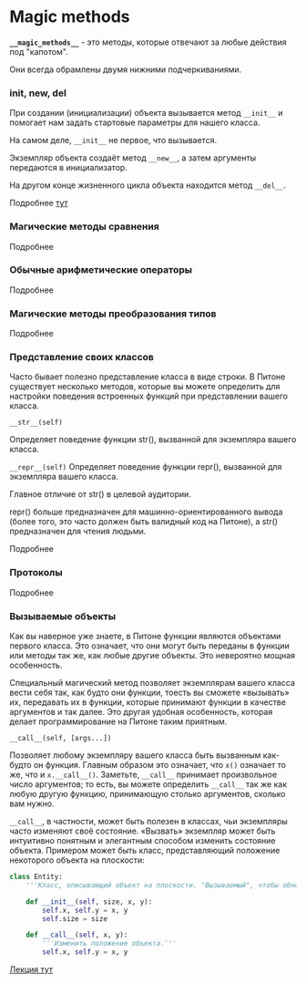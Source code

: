 # Magic methods

__`__magic_methods__`__ - это методы, которые отвечают за любые действия под "капотом".

Они всегда обрамлены двумя нижними подчеркиваниями.

### init, new, del

При создании (инициализации) объекта вызывается метод `__init__` и помогает нам задать 
стартовые параметры для нашего класса.

На самом деле,  `__init__` не первое, что вызывается. 

Экземпляр объекта создаёт метод `__new__`, 
а затем аргументы передаются в инициализатор. 

На другом конце жизненного цикла объекта находится метод `__del__`. 

Подробнее [тут](ООП-Magic-new,init,del.md)

### Магические методы сравнения

Подробнее

### Обычные арифметические операторы

Подробнее 

### Магические методы преобразования типов

Подробнее 

### Представление своих классов

Часто бывает полезно представление класса в виде строки. 
В Питоне существует несколько методов, 
которые вы можете определить для настройки поведения встроенных функций 
при представлении вашего класса.

`__str__(self)`

Определяет поведение функции str(), вызванной для экземпляра вашего класса.

`__repr__(self)`
Определяет поведение функции repr(), вызванной для экземпляра вашего класса. 

Главное отличие от str() в целевой аудитории. 

repr() больше предназначен для машинно-ориентированного вывода 
(более того, это часто должен быть валидный код на Питоне), 
а str() предназначен для чтения людьми.

Подробнее 

### Протоколы
Подробнее 

### Вызываемые объекты
Как вы наверное уже знаете, в Питоне функции являются объектами первого класса. Это означает, что они могут быть переданы в функции или методы так же, как любые другие объекты. Это невероятно мощная особенность.

Специальный магический метод позволяет экземплярам вашего класса вести себя так, как будто они функции, тоесть вы сможете «вызывать» их, передавать их в функции, которые принимают функции в качестве аргументов и так далее. Это другая удобная особенность, которая делает программирование на Питоне таким приятным.

`__call__(self, [args...])`

Позволяет любому экземпляру вашего класса быть вызванным как-будто он функция. Главным образом это означает, что `x()` означает то же, что и `x.__call__()`. Заметьте, `__call__` принимает произвольное число аргументов; то есть, вы можете определить `__call__` так же как любую другую функцию, принимающую столько аргументов, сколько вам нужно.


`__call__`, в частности, может быть полезен в классах, чьи экземпляры часто изменяют своё состояние. «Вызвать» экземпляр может быть интуитивно понятным и элегантным способом изменить состояние объекта. Примером может быть класс, представляющий положение некоторого объекта на плоскости:
```python
class Entity:
    '''Класс, описывающий объект на плоскости. "Вызываемый", чтобы обновить позицию объекта.'''

    def __init__(self, size, x, y):
        self.x, self.y = x, y
        self.size = size

    def __call__(self, x, y):
        '''Изменить положение объекта.'''
        self.x, self.y = x, y
```



[Лекция тут](https://github.com/PonomaryovVladyslav/PythonCources/blob/master/lesson16.md)